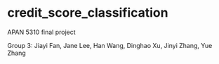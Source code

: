 # credit_score_classification

APAN 5310 final project

Group 3: Jiayi Fan, Jane Lee, Han Wang, Dinghao Xu, Jinyi Zhang, Yue Zhang
